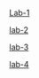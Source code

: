 [Lab-1](https://github.com/kvramana28/AIML_Lab/blob/main/LAB01%20(1).ipynb)

[lab-2](https://github.com/kvramana28/AIML_Lab/blob/main/lab02.ipynb)

[lab-3](https://github.com/kvramana28/AIML_Lab/blob/main/Lab03.ipynb)

[lab-4](https://github.com/kvramana28/AIML_Lab/blob/main/Lab04.ipynb)

